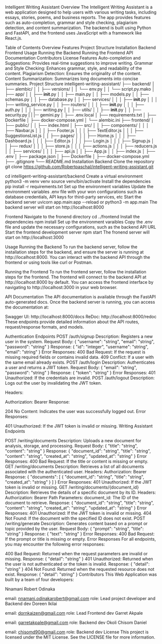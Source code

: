 Intelligent Writing Assistant
Overview
The Intelligent Writing Assistant is a web application designed to help users with various writing tasks, including essays, stories, poems, and business reports. The app provides features such as auto-completion, grammar and style checking, plagiarism detection, and content summarization. The backend is built using Python and FastAPI, and the frontend uses JavaScript with a framework like React.js.

Table of Contents
Overview
Features
Project Structure
Installation
Backend
Frontend
Usage
Running the Backend
Running the Frontend
API Documentation
Contributors
License
Features
Auto-completion and Suggestions: Provides real-time suggestions to improve writing.
Grammar and Style Checking: Enhances grammar, style, and readability of the content.
Plagiarism Detection: Ensures the originality of the content.
Content Summarization: Summarizes long documents into concise summaries.
Project Structure
intelligent-writing-assistant/
├── backend/
│   ├── alembic/
│   │   ├── versions/
│   │   └── env.py
│   │   └── script.py.mako
│   ├── app/
│   │   ├── __init__.py
│   │   ├── main.py
│   │   ├── models.py
│   │   ├── schemas.py
│   │   ├── database.py
│   │   ├── services/
│   │   │   ├── __init__.py
│   │   │   ├── writing_service.py
│   │   ├── routers/
│   │   │   ├── __init__.py
│   │   │   ├── auth.py
│   │   │   ├── writing.py
│   │   ├── utils/
│   │       ├── __init__.py
│   │       ├── security.py
|   |       |-- gemini.py
│   ├── .env.local
│   ├── requirements.txt
│   ├── Dockerfile
│   ├── docker-compose.yml
│   └── alembic.ini
├── frontend/
│   ├── public/
│   │   ├── index.html
│   ├── src/
│   │   ├── components/
│   │   │   ├── Navbar.js
│   │   │   ├── Footer.js
│   │   │   ├── TextEditor.js
│   │   │   ├── SuggestionsList.js
│   │   ├── pages/
│   │   │   ├── Home.js
│   │   │   ├── Dashboard.js
│   │   │   ├── Editor.js
│   │   │   ├── Login.js
│   │   │   ├── Signup.js
│   │   ├── redux/
│   │   │   ├── store.js
│   │   │   ├── actions.js
│   │   │   ├── reducers.js
│   │   ├── services/
│   │   │   ├── api.js
│   │   ├── App.js
│   │   ├── index.js
│   ├── .env
│   ├── package.json
│   ├── Dockerfile
│   ├── docker-compose.yml
├── .gitignore
└── README.md
Installation
Backend
Clone the repository
git clone https://github.com/Robertpaschal/intelligent-writing-assistant.git

cd intelligent-writing-assistant/backend
Create a virtual environment
python3 -m venv venv
source venv/bin/activate
Install the dependencies
pip install -r requirements.txt
Set up the environment variables
Update the environment variables .env file with your won configurations such as database credentials, API keys for third-party services, etc
Start the backend server
uvicorn app.main:app --reload or 
python3 -m app.main
The backend server will start on http://localhost:8000

Frontend
Navigate to the fronend directory
cd ../frontend
Install the dependencies
npm install
Set up the environment varaibles
Copy the .env file and update the necessary configurations, such as the backend API URL
Start the frontend development server
npm start
The fronend server will start on http://localhost:3000

Usage
Running the Backend
To run the backend server, follow the installation steps for the backend, and ensure the server is running at http://localhost:8000. You can interact with the backend API through the frontend or using tools like curl or Postman.

Running the Frontend
To run the frontend server, follow the installation steps for the frontend. The frontend will connect to the backend API at http://localhost:8000 by default. You can access the frontend interface by navigating to http://localhost:3000 in your web browser.

API Documentation
The API documentation is available through the FastAPI auto-generated docs. Once the backend server is running, you can access the documentation at:

Swagger UI: http://localhost:8000/docs
ReDoc: http://localhost:8000/redoc
These endpoints provide detailed information about the API routes, request/response formats, and models.

Authentication Endpoints
 POST /auth/signup
Description: Registers a new user in the system.
Request Body:
{
  "username": "string",
  "email": "string",
  "password": "string"
}
Response:
{
  "id": "integer",
  "username": "string",
  "email": "string"
}
Error Responses:
400 Bad Request: If the request is missing required fields or contains invalid data.
409 Conflict: If a user with the same email already exists.
 POST /auth/login
Description: Authenticates a user and returns a JWT token.
Request Body:
{
  "email": "string",
  "password": "string"
}
Response:
{
  "token": "string"
}
Error Responses:
401 Unauthorized: If the credentials are invalid.
 POST /auth/logout
Description: Logs out the user by invalidating the JWT token.

Headers:

Authorization: Bearer <JWT Token>
Response:

204 No Content: Indicates the user was successfully logged out.
Error Responses:

401 Unauthorized: If the JWT token is invalid or missing.
Writing Assistant Endpoints

 POST /writing/documents
Description: Uploads a new document for analysis, storage, and processing.
Request Body:
{
  "title": "string",
  "content": "string"
}
Response:
{
  "document_id": "string",
  "title": "string",
  "content": "string",
  "created_at": "string",
  "updated_at": "string"
}
Error Responses:
400 Bad Request: If the title or content is missing or empty.
 GET /writing/documents
Description: Retrieves a list of all documents associated with the authenticated user.
Headers:
Authorization: Bearer <JWT Token>
Response:
{
  "documents": [
    {
      "document_id": "string",
      "title": "string",
      "created_at": "string"
    }
  ]
}
Error Responses:
401 Unauthorized: If the JWT token is invalid or missing.
 GET /writing/documents/{document_id}
Description: Retrieves the details of a specific document by its ID.
Headers:
Authorization: Bearer <JWT Token>
Path Parameters:
document_id: The ID of the document to retrieve.
Response:
{
  "document_id": "string",
  "title": "string",
  "content": "string",
  "created_at": "string",
  "updated_at": "string"
}
Error Responses:
401 Unauthorized: If the JWT token is invalid or missing.
404 Not Found: If the document with the specified ID does not exist.
 POST /writing/generate
Description: Generates content based on a prompt or topic provided by the user.
Request Body:
{
  "prompt": "string",
  "title": "string"
}
Response:
{
  "text": "string"
}
Error Responses:
400 Bad Request: If the prompt or title is missing or empty.
Error Responses For all endpoints, you may encounter the following error responses:

400 Bad Request: Returned when the request parameters are invalid or missing.
Response:
{
  "detail": "string"
}
401 Unauthorized: Returned when the user is not authenticated or the token is invalid.
Response:
{
  "detail": "string"
}
404 Not Found: Returned when the requested resource does not exist.
Response:
{
  "detail": "string"
}
Contributors
This Web Application was built by a team of four developers:

Nnamani Robert Odinaka

email: nnamani.odinakarobert@gmail.com
role: Lead project developer and Backend dev
Doreen Ikilai

email: dornkaizen@gmail.com
role: Lead Frontend dev
Garret Akpale

email: garretakpale@gmail.com
role: Backend dev
Okoli Chisom Daniel

email: chisomd90@gmail.com
role: Backend dev
License
This project is licensed under the MIT License. See the LICENSE file for more information.
